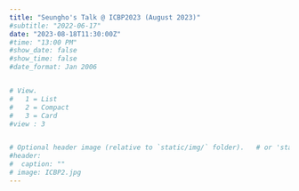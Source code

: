 ```yaml
---
title: "Seungho's Talk @ ICBP2023 (August 2023)"
#subtitle: "2022-06-17"
date: "2023-08-18T11:30:00Z"
#time: "13:00 PM"
#show_date: false
#show_time: false
#date_format: Jan 2006


# View.
#   1 = List
#   2 = Compact
#   3 = Card
#view : 3


# Optional header image (relative to `static/img/` folder).   # or 'static/media' folder ?
#header:
#  caption: ""
# image: ICBP2.jpg
---
```




